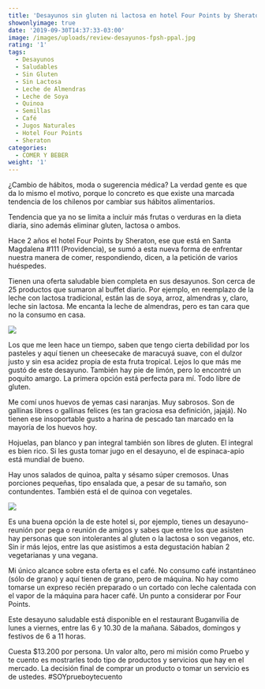 ```yaml
---
title: 'Desayunos sin gluten ni lactosa en hotel Four Points by Sheraton: '
showonlyimage: true
date: '2019-09-30T14:37:33-03:00'
image: /images/uploads/review-desayunos-fpsh-ppal.jpg
rating: '1'
tags:
  - Desayunos
  - Saludables
  - Sin Gluten
  - Sin Lactosa
  - Leche de Almendras
  - Leche de Soya
  - Quinoa
  - Semillas
  - Café
  - Jugos Naturales
  - Hotel Four Points
  - Sheraton
categories:
  - COMER Y BEBER
weight: '1'
---
```

¿Cambio de hábitos, moda o sugerencia médica? La verdad gente es que da lo mismo el motivo, porque lo concreto es que existe una marcada tendencia de los chilenos por cambiar sus hábitos alimentarios. 

<!--more-->

Tendencia que ya no se limita a incluir más frutas o verduras en la dieta diaria, sino además eliminar gluten, lactosa o ambos. 

Hace 2 años el hotel Four Points by Sheraton, ese que está en Santa Magdalena #111 (Providencia), se sumó a esta nueva forma de enfrentar nuestra manera de comer, respondiendo, dicen, a la petición de varios huéspedes.

Tienen una oferta saludable bien completa en sus desayunos. Son cerca de 25 productos que sumaron al buffet diario. Por ejemplo, en reemplazo de la leche con lactosa tradicional, están las de soya, arroz, almendras y, claro, leche sin lactosa. Me encanta la leche de almendras, pero es tan cara que no la consumo en casa.

![](/images/uploads/review-desayunos-fpsh-leche.jpg)

Los que me leen hace un tiempo, saben que tengo cierta debilidad por los pasteles y aquí tienen un cheesecake de maracuyá suave, con el dulzor justo y sin esa acidez propia de esta fruta tropical. Lejos lo que más me gustó de este desayuno. También hay pie de limón, pero lo encontré un poquito amargo. La primera opción está perfecta para mí. Todo libre de gluten.

Me comí unos huevos de yemas casi naranjas. Muy sabrosos. Son de gallinas libres o gallinas felices (es tan graciosa esa definición, jajajá). No tienen ese insoportable gusto a harina de pescado tan marcado en la mayoría de los huevos hoy.

Hojuelas, pan blanco y pan integral también son libres de gluten. El integral es bien rico. Si les gusta tomar jugo en el desayuno, el de espinaca-apio está mundial de bueno.

Hay unos salados de quinoa, palta y sésamo súper cremosos. Unas porciones pequeñas, tipo ensalada que, a pesar de su tamaño, son contundentes. También está el de quinoa con vegetales.

![](/images/uploads/review-desayunos-fpsh-quinoa.jpg)

Es una buena opción la de este hotel si, por ejemplo, tienes un desayuno-reunión por pega o reunión de amigos y sabes que entre los que asisten hay personas que son intolerantes al gluten o la lactosa o son veganos, etc. Sin ir más lejos, entre las que asistimos a esta degustación habían 2 vegetarianas y una vegana. 

Mi único alcance sobre esta oferta es el café. No consumo café instantáneo (sólo de grano) y aquí tienen de grano, pero de máquina. No hay como tomarse un expreso recién preparado o un cortado con leche calentada con el vapor de la máquina para hacer café. Un punto a considerar por Four Points.

Este desayuno saludable está disponible en el restaurant Buganvilia de lunes a viernes, entre las 6 y 10.30 de la mañana. Sábados, domingos y festivos de 6 a 11 horas. 

Cuesta $13.200 por persona. Un valor alto, pero mi misión como Pruebo y te cuento es mostrarles todo tipo de productos y servicios que hay en el mercado. La decisión final de comprar un producto o tomar un servicio es de ustedes. #SOYprueboytecuento
